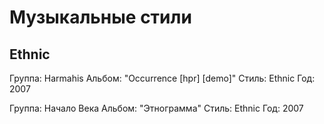 # Музыкальные стили

## Ethnic

Группа: Harmahis
Альбом: "Occurrence [hpr] [demo]"
Стиль: Ethnic
Год: 2007

Группа: Начало Века
Альбом: "Этнограмма"
Стиль: Ethnic
Год: 2007

